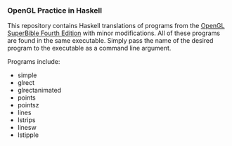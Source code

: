 ### OpenGL Practice in Haskell

This repository contains Haskell translations of programs from the
[OpenGL SuperBible Fourth Edition](http://www.openglsuperbible.com/) with minor
modifications. All of these programs are found in the same executable. Simply
pass the name of the desired program to the executable as a command line
argument.

Programs include:
 * simple
 * glrect
 * glrectanimated
 * points
 * pointsz
 * lines
 * lstrips
 * linesw
 * lstipple
